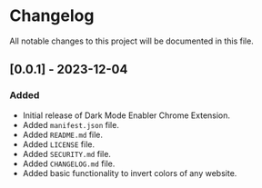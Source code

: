 # Changelog

All notable changes to this project will be documented in this file.

## [0.0.1] - 2023-12-04

### Added

- Initial release of Dark Mode Enabler Chrome Extension.
- Added `manifest.json` file.
- Added `README.md` file.
- Added `LICENSE` file.
- Added `SECURITY.md` file.
- Added `CHANGELOG.md` file.
- Added basic functionality to invert colors of any website.
